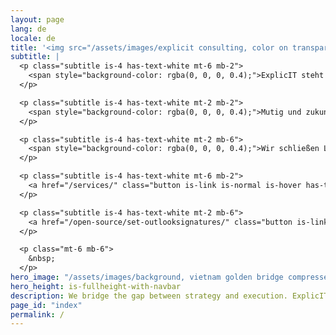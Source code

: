 ```yaml
---
layout: page
lang: de
locale: de
title: '<img src="/assets/images/explicit consulting, color on transparent, company and slogan.png" alt="ExplicIT Consulting. We bridge the gap." class="mb-2" style="height: 3em; object-fit: contain; margin-left:-0.25em;"><!--ExplicIT Consulting. We bridge the gap.-->'
subtitle: |
  <p class="subtitle is-4 has-text-white mt-6 mb-2">
    <span style="background-color: rgba(0, 0, 0, 0.4);">ExplicIT steht für spezifische, klare und detaillierte IT-Beratung.</span>
  </p>

  <p class="subtitle is-4 has-text-white mt-2 mb-2">
    <span style="background-color: rgba(0, 0, 0, 0.4);">Mutig und zukunftsorientiert, immer realistisch und ohne Dampfplauderei.</span>
  </p>

  <p class="subtitle is-4 has-text-white mt-2 mb-6">
    <span style="background-color: rgba(0, 0, 0, 0.4);">Wir schließen Lücken, mit unseren Köpfen in den Wolken und unseren Füßen am Boden.</span>
  </p>

  <p class="subtitle is-4 has-text-white mt-6 mb-2">
    <a href="/services/" class="button is-link is-normal is-hover has-text-black has-text-weight-bold" style="background-color: limegreen;"> Welche Lücke dürfen wir für Sie schließen?</a>
  </p>

  <p class="subtitle is-4 has-text-white mt-2 mb-6">
    <a href="/open-source/set-outlooksignatures/" class="button is-link is-normal is-hover has-text-black has-text-weight-bold" style="background-image: linear-gradient(to right, darkgoldenrod, goldenrod, darkgoldenrod, goldenrod, darkgoldenrod);"> Set-OutlookSignatures Benefactor Circle Add-On</a>
  </p>

  <p class="mt-6 mb-6">
    &nbsp;
  </p>
hero_image: "/assets/images/background, vietnam golden bridge compressed.jpg"
hero_height: is-fullheight-with-navbar
description: We bridge the gap between strategy and execution. ExplicIT stands for specific, clear and detailed IT consulting.
page_id: "index"
permalink: /
---
```

